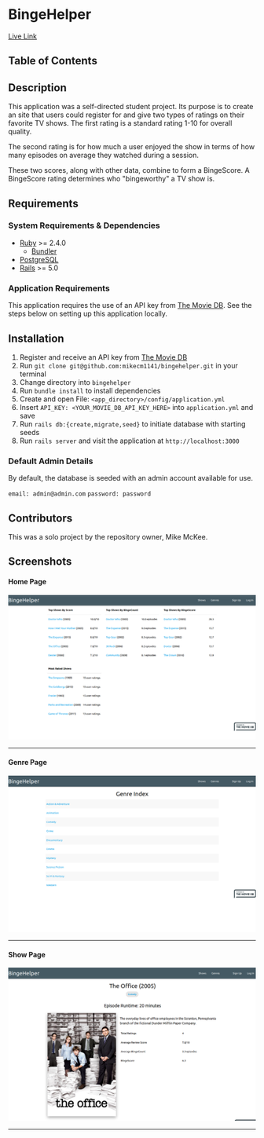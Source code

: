 # BingeHelper

[Live Link](https://bingehelper.herokuapp.com)

## Table of Contents

## Description

This application was a self-directed student project. Its purpose is to create
an site that users could register for and give two types of ratings on their
favorite TV shows. The first rating is a standard rating 1-10 for overall
quality.

The second rating is for how much a user enjoyed the show in terms of how many
episodes on average they watched during a session.

These two scores, along with other data, combine to form a BingeScore. A BingeScore
rating determines who "bingeworthy" a TV show is.

## Requirements

### System Requirements & Dependencies

* [Ruby](https://www.ruby-lang.org/en/) >= 2.4.0
    * [Bundler](https://rubygems.org/gems/bundler)
* [PostgreSQL](https://www.postgresql.org/)
* [Rails](https://rubyonrails.org/) >= 5.0

### Application Requirements

This application requires the use of an API key from [The Movie DB](https://www.themoviedb.org/).
See the steps below on setting up this application locally.

## Installation

1. Register and receive an API key from [The Movie DB](https://www.themoviedb.org/?language=en-US)
1. Run `git clone git@github.com:mikecm1141/bingehelper.git` in your terminal
1. Change directory into `bingehelper`
1. Run `bundle install` to install dependencies
1. Create and open File: `<app_directory>/config/application.yml`
1. Insert `API_KEY: <YOUR_MOVIE_DB_API_KEY_HERE>` into `application.yml` and save
1. Run `rails db:{create,migrate,seed}` to initiate database with starting seeds
1. Run `rails server` and visit the application at `http://localhost:3000`

### Default Admin Details

By default, the database is seeded with an admin account available for use.

`email: admin@admin.com`
`password: password`

## Contributors

This was a solo project by the repository owner, Mike McKee.

## Screenshots

#### Home Page

<img alt="Application Home View" src="./screenshots/home-view.png">

---

#### Genre Page

<img alt="Application Genre View" src="./screenshots/genre-view.png">

---

#### Show Page

<img alt="Application Show View" src="./screenshots/show-view.png">

---

